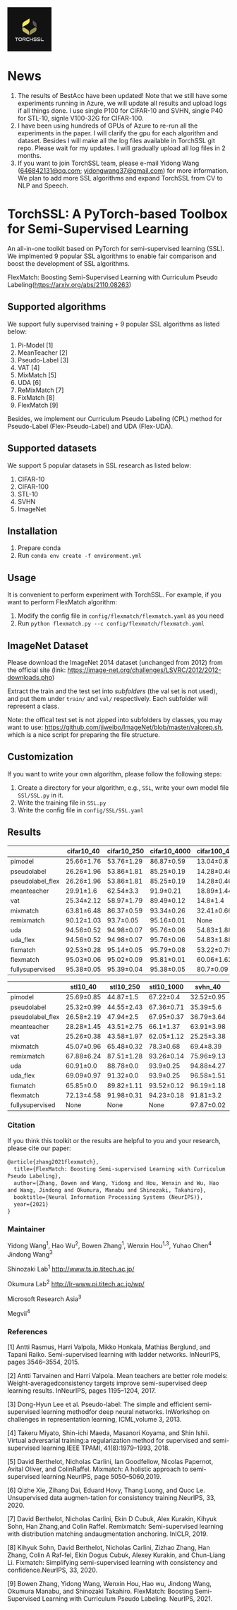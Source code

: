 <img src="./figures/logo.png"  width = "100" height = "100" align=center />

# News
1. The results of BestAcc have been updated! Note that we still have some experiments running in Azure, we will update all results and upload logs if all things done. I use single P100 for CIFAR-10 and SVHN, single P40 for STL-10, signle V100-32G for CIFAR-100.
2. I have been using hundreds of GPUs of Azure to re-run all the experiments in the paper. I will clarify the gpu for each algorithm and dataset. Besides I will make all the log files available in TorchSSL git repo. Please wait for my updates. I will gradually upload all log files in 2 months.
3. If you want to join TorchSSL team, please e-mail Yidong Wang (646842131@qq.com; yidongwang37@gmail.com) for more information. We plan to add more SSL algorithms and expand TorchSSL from CV to NLP and Speech.
# TorchSSL: A PyTorch-based Toolbox for Semi-Supervised Learning

An all-in-one toolkit based on PyTorch for semi-supervised learning (SSL). We implmented 9 popular SSL algorithms to enable fair comparison and boost the development of SSL algorithms.

FlexMatch: Boosting Semi-Supervised Learning with Curriculum Pseudo Labeling(https://arxiv.org/abs/2110.08263)


## Supported algorithms

We support fully supervised training + 9 popular SSL algorithms as listed below:

1. Pi-Model [1]
2. MeanTeacher [2]
3. Pseudo-Label [3]
4. VAT [4]
5. MixMatch [5]
6. UDA [6]
7. ReMixMatch [7]
8. FixMatch [8]
9. FlexMatch [9]

Besides, we implement our Curriculum Pseudo Labeling (CPL) method for Pseudo-Label (Flex-Pseudo-Label) and UDA (Flex-UDA).

## Supported datasets

We support 5 popular datasets in SSL research as listed below:

1. CIFAR-10
2. CIFAR-100
3. STL-10
4. SVHN
5. ImageNet


## Installation

1. Prepare conda
2. Run `conda env create -f environment.yml`


## Usage

It is convenient to perform experiment with TorchSSL. For example, if you want to perform FlexMatch algorithm:

1. Modify the config file in `config/flexmatch/flexmatch.yaml` as you need
2. Run `python flexmatch.py --c config/flexmatch/flexmatch.yaml`

## ImageNet Dataset

Please download the ImageNet 2014 dataset (unchanged from 2012) from the official site (link: https://image-net.org/challenges/LSVRC/2012/2012-downloads.php)

Extract the train and the test set into *subfolders* (the val set is not used), and put them under `train/` and `val/` respectively. Each subfolder will represent a class.

Note: the offical test set is not zipped into subfolders by classes, you may want to use: https://github.com/jiweibo/ImageNet/blob/master/valprep.sh, which is a nice script for preparing the file structure.

## Customization

If you want to write your own algorithm, please follow the following steps:

1. Create a directory for your algorithm, e.g., `SSL`, write your own model file `SSl/SSL.py` in it. 
2. Write the training file in `SSL.py`
3. Write the config file in `config/SSL/SSL.yaml`

## Results
<!--
![avatar](./figures/cf10.png)
![avatar](./figures/cf100.png)
![avatar](./figures/stl.png)
![avatar](./figures/svhn.png)
-->
|                  | cifar10_40 | cifar10_250 | cifar10_4000 | cifar100_400 | cifar100_2500 | cifar100_10000 |
|------------------|------------|-------------|--------------|--------------|---------------|----------------|
| pimodel          | 25.66±1.76 | 53.76±1.29  | 86.87±0.59   | 13.04±0.8    | 41.2±0.66     | 63.35±0.0      |
| pseudolabel      | 26.26±1.96 | 53.86±1.81  | 85.25±0.19   | 14.28±0.46   | 43.88±0.51    | 64.4±0.15      |
| pseudolabel_flex | 26.26±1.96 | 53.86±1.81  | 85.25±0.19   | 14.28±0.46   | 43.88±0.51    | 64.4±0.15      |
| meanteacher      | 29.91±1.6  | 62.54±3.3   | 91.9±0.21    | 18.89±1.44   | 54.83±1.06    | 68.25±0.23     |
| vat              | 25.34±2.12 | 58.97±1.79  | 89.49±0.12   | 14.8±1.4     | 53.16±0.79    | 67.86±0.19     |
| mixmatch         | 63.81±6.48 | 86.37±0.59  | 93.34±0.26   | 32.41±0.66   | 60.24±0.48    | 72.22±0.29     |
| remixmatch       | 90.12±1.03 | 93.7±0.05   | 95.16±0.01   | None         | 73.89±0.41    | 79.79±0.07     |
| uda              | 94.56±0.52 | 94.98±0.07  | 95.76±0.06   | 54.83±1.88   | 72.83±0.09    | 78.16±0.01     |
| uda_flex         | 94.56±0.52 | 94.98±0.07  | 95.76±0.06   | 54.83±1.88   | 72.83±0.09    | 78.16±0.01     |
| fixmatch         | 92.53±0.28 | 95.14±0.05  | 95.79±0.08   | 53.22±0.79   | 71.94±0.2     | 77.8±0.12      |
| flexmatch        | 95.03±0.06 | 95.02±0.09  | 95.81±0.01   | 60.06±1.62   | 73.51±0.2     | 78.09±0.18     |
| fullysupervised  | 95.38±0.05 | 95.39±0.04  | 95.38±0.05   | 80.7±0.09    | 80.7±0.09     | 80.73±0.05     |


|                  | stl10_40   | stl10_250  | stl10_1000 | svhn_40    | svhn_250   | svhn_1000  |
|------------------|------------|------------|------------|------------|------------|------------|
| pimodel          | 25.69±0.85 | 44.87±1.5  | 67.22±0.4  | 32.52±0.95 | 86.7±1.12  | 92.84±0.11 |
| pseudolabel      | 25.32±0.99 | 44.55±2.43 | 67.36±0.71 | 35.39±5.6  | 84.41±0.95 | 90.6±0.32  |
| pseudolabel_flex | 26.58±2.19 | 47.94±2.5  | 67.95±0.37 | 36.79±3.64 | 79.58±2.11 | 87.95±0.54 |
| meanteacher      | 28.28±1.45 | 43.51±2.75 | 66.1±1.37  | 63.91±3.98 | 96.55±0.03 | 96.73±0.05 |
| vat              | 25.26±0.38 | 43.58±1.97 | 62.05±1.12 | 25.25±3.38 | 95.67±0.12 | 95.89±0.2  |
| mixmatch         | 45.07±0.96 | 65.48±0.32 | 78.3±0.68  | 69.4±8.39  | 95.44±0.32 | 96.31±0.37 |
| remixmatch       | 67.88±6.24 | 87.51±1.28 | 93.26±0.14 | 75.96±9.13 | 93.64±0.22 | 94.84±0.31 |
| uda              | 60.91±0.0  | 88.78±0.0  | 93.9±0.25  | 94.88±4.27 | 98.08±0.05 | 98.11±0.01 |
| uda_flex         | 69.09±0.97 | 91.32±0.0  | 93.9±0.25  | 96.58±1.51 | 97.34±0.83 | 97.98±0.05 |
| fixmatch         | 65.85±0.0  | 89.82±1.11 | 93.52±0.12 | 96.19±1.18 | 97.98±0.02 | 98.04±0.03 |
| flexmatch        | 72.13±4.58 | 91.98±0.31 | 94.23±0.18 | 91.81±3.2  | 93.41±2.29 | 93.28±0.3  |
| fullysupervised  | None       | None       | None       | 97.87±0.02 | 97.87±0.01 | 97.86±0.01 |

### Citation
If you think this toolkit or the results are helpful to you and your research, please cite our paper:

```
@article{zhang2021flexmatch},
  title={FlexMatch: Boosting Semi-supervised Learning with Curriculum Pseudo Labeling},
  author={Zhang, Bowen and Wang, Yidong and Hou, Wenxin and Wu, Hao and Wang, Jindong and Okumura, Manabu and Shinozaki, Takahiro},
  booktitle={Neural Information Processing Systems (NeurIPS)},
  year={2021}
}
```

### Maintainer
Yidong Wang<sup>1</sup>, Hao Wu<sup>2</sup>, Bowen Zhang<sup>1</sup>, Wenxin Hou<sup>1,3</sup>, Yuhao Chen<sup>4</sup> Jindong Wang<sup>3</sup>

Shinozaki Lab<sup>1</sup> http://www.ts.ip.titech.ac.jp/

Okumura Lab<sup>2</sup> http://lr-www.pi.titech.ac.jp/wp/

Microsoft Research Asia<sup>3</sup>

Megvii<sup>4</sup>

### References

[1] Antti Rasmus, Harri Valpola, Mikko Honkala, Mathias Berglund, and Tapani Raiko.  Semi-supervised learning with ladder networks. InNeurIPS, pages 3546–3554, 2015.

[2] Antti Tarvainen and Harri Valpola.  Mean teachers are better role models:  Weight-averagedconsistency targets improve semi-supervised deep learning results. InNeurIPS, pages 1195–1204, 2017.

[3] Dong-Hyun Lee et al. Pseudo-label: The simple and efficient semi-supervised learning methodfor  deep  neural  networks.   InWorkshop  on  challenges  in  representation  learning,  ICML,volume 3, 2013.

[4] Takeru Miyato, Shin-ichi Maeda, Masanori Koyama, and Shin Ishii. Virtual adversarial training:a regularization method for supervised and semi-supervised learning.IEEE TPAMI, 41(8):1979–1993, 2018.

[5] David Berthelot, Nicholas Carlini, Ian Goodfellow, Nicolas Papernot, Avital Oliver, and ColinRaffel. Mixmatch: A holistic approach to semi-supervised learning.NeurIPS, page 5050–5060,2019.

[6] Qizhe Xie, Zihang Dai, Eduard Hovy, Thang Luong, and Quoc Le. Unsupervised data augmen-tation for consistency training.NeurIPS, 33, 2020.

[7] David Berthelot, Nicholas Carlini, Ekin D Cubuk, Alex Kurakin, Kihyuk Sohn, Han Zhang,and Colin Raffel.   Remixmatch:  Semi-supervised learning with distribution matching andaugmentation anchoring. InICLR, 2019.

[8] Kihyuk Sohn, David Berthelot, Nicholas Carlini, Zizhao Zhang, Han Zhang, Colin A Raf-fel, Ekin Dogus Cubuk, Alexey Kurakin, and Chun-Liang Li.  Fixmatch:  Simplifying semi-supervised learning with consistency and confidence.NeurIPS, 33, 2020.

[9] Bowen Zhang, Yidong Wang, Wenxin Hou, Hao wu, Jindong Wang, Okumura Manabu, and Shinozaki Takahiro. FlexMatch: Boosting Semi-Supervised Learning with Curriculum Pseudo Labeling. NeurIPS, 2021.
